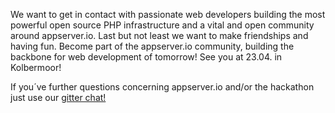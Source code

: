 We want to get in contact with passionate web developers building the most powerful open source PHP infrastructure and a
vital and open community around appserver.io. Last but not least we want to make friendships and having fun. Become part
of the appserver.io community, building the backbone for web development of tomorrow! See you at 23.04. in Kolbermoor!

If you´ve further questions concerning appserver.io and/or the hackathon just use our
[gitter chat!](<{{ github_gitter }}>)
